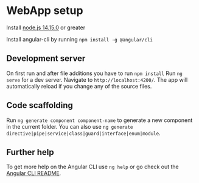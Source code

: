 # WebApp setup

Install [node.js 14.15.0](https://nodejs.org/en/) or greater

Install angular-cli by running `npm install -g @angular/cli`

## Development server

On first run and after file additions you have to run `npm install`
Run `ng serve` for a dev server. Navigate to `http://localhost:4200/`. The app will automatically reload if you change any of the source files.

## Code scaffolding

Run `ng generate component component-name` to generate a new component in the current folder. You can also use `ng generate directive|pipe|service|class|guard|interface|enum|module`.

## Further help

To get more help on the Angular CLI use `ng help` or go check out the [Angular CLI README](https://github.com/angular/angular-cli/blob/master/README.md).
